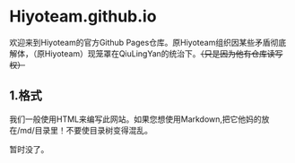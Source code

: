 # Hiyoteam.github.io
欢迎来到Hiyoteam的官方Github Pages仓库。原Hiyoteam组织因某些矛盾彻底解体，（原Hiyoteam）现笼罩在QiuLingYan的统治下。~~（只是因为他有仓库读写权）~~

## 1.格式
我们一般使用HTML来编写此网站。如果您想使用Markdown,把它他妈的放在/md/目录里！不要使目录树变得混乱。

暂时没了。

